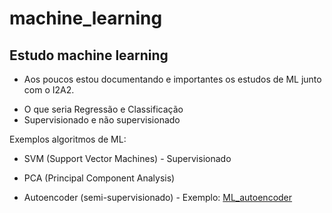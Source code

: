 # machine_learning
## Estudo machine learning

* Aos poucos estou documentando e importantes os estudos de ML junto com o I2A2.

- O que seria Regressão e Classificação
- Supervisionado e não supervisionado

Exemplos algoritmos de ML:
- SVM (Support Vector Machines) - Supervisionado
- PCA (Principal Component Analysis)

- Autoencoder (semi-supervisionado) - Exemplo: <a href="https://github.com/slekecinskas/ML_anomaly_autoencoder">ML_autoencoder</a>
